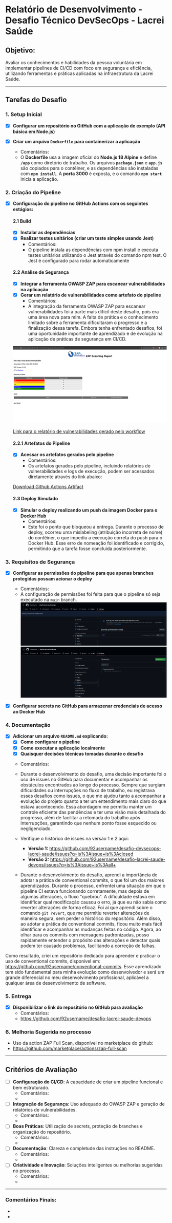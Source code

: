 # Relatório de Desenvolvimento - Desafio Técnico DevSecOps - Lacrei Saúde

## Objetivo:
Avaliar os conhecimentos e habilidades da pessoa voluntária em implementar pipelines de CI/CD com foco em segurança e eficiência, utilizando ferramentas e práticas aplicadas na infraestrutura da Lacrei Saúde.

---

## Tarefas do Desafio

### 1. **Setup Inicial**
- [x] **Configurar um repositório no GitHub com a aplicação de exemplo (API básica em Node.js)**

- [x] **Criar um arquivo `Dockerfile` para containerizar a aplicação**
  - Comentários:
  - O **Dockerfile** usa a imagem oficial do **Node.js 18 Alpine** e define **`/app`** como diretório de trabalho. Os arquivos **`package.json`** e **`app.js`** são copiados para o contêiner, e as dependências são instaladas com **`npm install`**. A **porta 3000** é exposta, e o comando **`npm start`** inicia a aplicação.

### 2. **Criação do Pipeline**
- [x] **Configuração do pipeline no GitHub Actions com os seguintes estágios:**

    #### 2.1 **Build**
    - [x] **Instalar as dependências**
    - [x] **Realizar testes unitários (criar um teste simples usando Jest)**
      - Comentários:
      - O pipeline instala as dependências com npm install e executa testes unitários utilizando o Jest através do comando npm test. O Jest é configurado para rodar automaticamente

    #### 2.2 **Análise de Segurança**
    - [x] **Integrar a ferramenta OWASP ZAP para escanear vulnerabilidades na aplicação**
    - [x] **Gerar um relatório de vulnerabilidades como artefato do pipeline**
      - Comentários:
      - A integração da ferramenta OWASP ZAP para escanear vulnerabilidades foi a parte mais difícil deste desafio, pois era uma área nova para mim. A falta de prática e o conhecimento limitado sobre a ferramenta dificultaram o progresso e a finalização dessa tarefa. Embora tenha enfrentado desafios, foi uma oportunidade importante de aprendizado e de evolução na aplicação de práticas de segurança em CI/CD.
    
    ![Relatório OWASP ZAP](./assets/zap_report.png)

    [Link para o relatório de vulnerabilidades gerado pelo workflow](./assets/zap_report.html)

    #### 2.2.1 **Artefatos do Pipeline**
    - [x] **Acessar os artefatos gerados pelo pipeline**
      - Comentários:
      - Os artefatos gerados pelo pipeline, incluindo relatórios de vulnerabilidades e logs de execução, podem ser acessados diretamente através do link abaixo:

    [Download Github Actions Artifact](https://github.com/92username/desafio-lacrei-saude-devops/actions/runs/12663360286/artifacts/2399287825)

    #### 2.3 **Deploy Simulado**
    - [x] **Simular o deploy realizando um push da imagem Docker para o Docker Hub**
      - Comentários:
      - Este foi o ponto que bloqueou a entrega. Durante o processo de deploy, ocorreu uma mislabeling (atribuição incorreta de nome) do contêiner, o que impediu a execução correta do push para o Docker Hub. Esse erro de nomeação foi identificado e corrigido, permitindo que a tarefa fosse concluída posteriormente. 

### 3. **Requisitos de Segurança**
- [x] **Configurar as permissões do pipeline para que apenas branches protegidas possam acionar o deploy**
  - Comentários:
  - A configuração de permissões foi feita para que o pipeline só seja executado na `main` branch.
      ![main branch protection](./assets/main_branch_protection.png)
      ![Rulesets push protection](./assets/rulesets_push_protection.png)

- [x] **Configurar secrets no GitHub para armazenar credenciais de acesso ao Docker Hub**

### 4. **Documentação**
- [x] **Adicionar um arquivo `README.md` explicando:**
  - [x] **Como configurar o pipeline**
  - [x] **Como executar a aplicação localmente**
  - [x] **Quaisquer decisões técnicas tomadas durante o desafio**
  - Comentários:
  - Durante o desenvolvimento do desafio, uma decisão importante foi o uso de 
  issues no GitHub para documentar e acompanhar os obstáculos encontrados ao 
  longo do processo. Sempre que surgiam dificuldades ou interrupções no fluxo de
  trabalho, eu registrava esses desafios como issues, o que me ajudou tanto a 
  acompanhar a evolução do projeto quanto a ter um entendimento mais claro do 
  que estava acontecendo. Essa abordagem me permitiu manter um controle 
  eficiente das pendências e ter uma visão mais detalhada do progresso, além de 
  facilitar a retomada do trabalho após interrupções, garantindo que nenhum 
  ponto fosse esquecido ou negligenciado.

  - Verifique o histórico de issues na versão 1 e 2 aqui:
    - **Versão 1:** https://github.com/92username/desafio-devsecops-lacrei-saude/issues?q=is%3Aissue+is%3Aclosed
    - **Versão 2:** https://github.com/92username/desafio-lacrei-saude-devops/issues?q=is%3Aissue+is%3Aall+

  - Durante o desenvolvimento do desafio, aprendi a importância de adotar a 
  prática de conventional commits, o que foi um dos maiores aprendizados. 
  Durante o processo, enfrentei uma situação em que o pipeline CI estava 
  funcionando corretamente, mas depois de algumas alterações, o fluxo "quebrou".
  A dificuldade estava em identificar qual modificação causou o erro, já que eu 
  não sabia como reverter alterações de forma eficaz.
  Foi aí que aprendi sobre o comando `git revert`, que me permitiu reverter 
  alterações de maneira segura, sem perder o histórico do repositório. Além 
  disso, ao adotar a prática de conventional commits, ficou muito mais fácil 
  identificar e acompanhar as mudanças feitas no código. Agora, ao olhar para os
  commits com mensagens padronizadas, posso rapidamente entender o propósito 
  das alterações e detectar quais podem ter causado problemas, facilitando a 
  correção de falhas.

Como resultado, criei um repositório dedicado para aprender e praticar o uso de conventional commits, disponível em: https://github.com/92username/conventional-commits. Esse aprendizado tem sido fundamental para minha evolução como desenvolvedor e será um grande diferencial no meu desenvolvimento profissional, aplicável a qualquer área de desenvolvimento de software.

### 5. **Entrega**
- [x] **Disponibilizar o link do repositório no GitHub para avaliação**
  - Comentários:
  - https://github.com/92username/desafio-lacrei-saude-devops

### 6. **Melhoria Sugerida no processo**
  - Uso da action ZAP Full Scan, disponível no marketplace do github:
  - https://github.com/marketplace/actions/zap-full-scan

---

## **Critérios de Avaliação**

- [ ] **Configuração do CI/CD**: A capacidade de criar um pipeline funcional e bem estruturado.
  - Comentários:
  - 
- [ ] **Integração de Segurança**: Uso adequado do OWASP ZAP e geração de relatórios de vulnerabilidades.
  - Comentários:
  - 
- [ ] **Boas Práticas**: Utilização de secrets, proteção de branches e organização do repositório.
  - Comentários:
  - 
- [ ] **Documentação**: Clareza e completude das instruções no README.
  - Comentários:
  - 
- [ ] **Criatividade e Inovação**: Soluções inteligentes ou melhorias sugeridas no processo.
  - Comentários:
  - 

---

### **Comentários Finais:**
- 
- 
